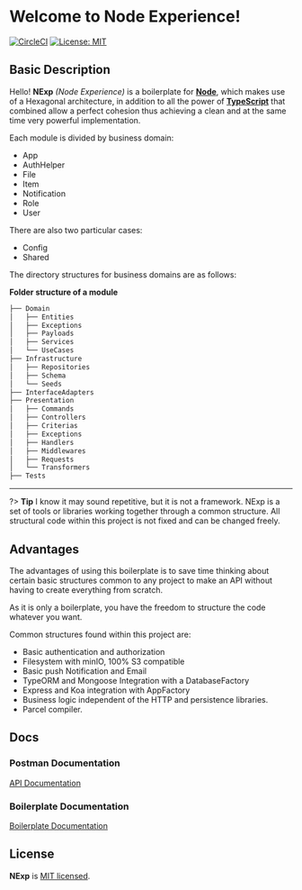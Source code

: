 # Welcome to Node Experience!

[![CircleCI](https://circleci.com/gh/DigiChanges/node-experience/tree/master.svg?style=svg)](https://circleci.com/gh/DigiChanges/node-experience/tree/master)
[![License: MIT](https://img.shields.io/badge/License-MIT-yellow.svg?style=flat-square)](https://github.com/DigiChanges/node-experience/blob/master/LICENSE)

## Basic Description
Hello! **NExp** *(Node Experience)* is a boilerplate for [**Node**](https://nodejs.org/en/), which makes use of a Hexagonal architecture, in addition to all the power of [**TypeScript**](https://www.typescriptlang.org/) that combined allow a perfect cohesion thus achieving a clean and at the same time very powerful implementation.

Each module is divided by business domain:

- App
- AuthHelper
- File
- Item
- Notification
- Role
- User

There are also two particular cases:

- Config
- Shared

The directory structures for business domains are as follows: 

**Folder structure of a module**

```sh 
├── Domain
│   ├── Entities
│   ├── Exceptions
│   ├── Payloads
│   ├── Services
│   └── UseCases
├── Infrastructure
│   ├── Repositories
│   ├── Schema
│   └── Seeds
├── InterfaceAdapters
├── Presentation
│   ├── Commands
│   ├── Controllers
│   ├── Criterias
│   ├── Exceptions
│   ├── Handlers
│   ├── Middlewares
│   ├── Requests
│   └── Transformers
├── Tests
 ```

---

?> **Tip** I know it may sound repetitive, but it is not a framework. NExp is a set of tools or libraries working together through a common structure. All structural code within this project is not fixed and can be changed freely.

## Advantages

The advantages of using this boilerplate is to save time thinking about certain basic structures common to any project to make an API without having to create everything from scratch. 

As it is only a boilerplate, you have the freedom to structure the code whatever you want.

Common structures found within this project are: 

- Basic authentication and authorization
- Filesystem with minIO, 100% S3 compatible
- Basic push Notification and Email
- TypeORM and Mongoose Integration with a DatabaseFactory
- Express and Koa integration with AppFactory
- Business logic independent of the HTTP and persistence libraries. 
- Parcel compiler. 

## Docs

### Postman Documentation

[API Documentation](https://documenter.getpostman.com/view/10426172/Tz5je15Z)

### Boilerplate Documentation

[Boilerplate Documentation](https://digichanges.github.io/node-experience)

## License

**NExp** is [MIT licensed](LICENSE).
